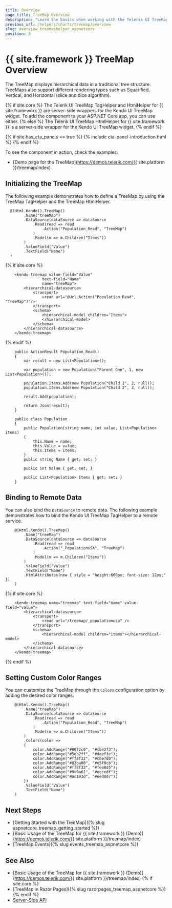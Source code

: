 ```yaml
---
title: Overview
page_title: TreeMap Overview
description: "Learn the basics when working with the Telerik UI TreeMap component for {{ site.framework }}."
previous_url: /helpers/charts/treemap/overview
slug: overview_treemaphelper_aspnetcore
position: 0
---
```


# {{ site.framework }} TreeMap Overview

The TreeMap displays hierarchical data in a traditional tree structure. TreeMaps also support different rendering types such us Squarified, Vertical, and Horizontal (slice and dice algorithm).

{% if site.core %}
The Telerik UI TreeMap TagHelper and HtmlHelper for {{ site.framework }} are server-side wrappers for the Kendo UI TreeMap widget. To add the component to your ASP.NET Core app, you can use either.
{% else %}
The Telerik UI TreeMap HtmlHelper for {{ site.framework }} is a server-side wrapper for the Kendo UI TreeMap widget.
{% endif %}

{% if site.has_cta_panels == true %}
{% include cta-panel-introduction.html %}
{% endif %}

To see the component in action, check the examples:

* [Demo page for the TreeMap](https://demos.telerik.com/{{ site.platform }}/treemap/index)

## Initializing the TreeMap

The following example demonstrates how to define a TreeMap by using the TreeMap TagHelper and the TreeMap HtmlHelper.

```HtmlHelper
  @(Html.Kendo().TreeMap()
        .Name("treeMap")
        .DataSource(dataSource => dataSource
            .Read(read => read
                .Action("Population_Read", "TreeMap")
            )
            .Model(m => m.Children("Items"))
        )
        .ValueField("Value")
        .TextField("Name")
  )
```
{% if site.core %}
```TagHelper
    <kendo-treemap value-field="Value" 
                text-field="Name" 
                name="treeMap">
        <hierarchical-datasource>
            <transport>
                <read url="@Url.Action("Population_Read", "TreeMap")"/>
            </transport>
            <schema>
                <hierarchical-model children="Items">
                </hierarchical-model>
            </schema>
        </hierarchical-datasource>
    </kendo-treemap>
```
{% endif %}
```Controller
    public ActionResult Population_Read()
    {
        var result = new List<Population>();

        var population = new Population("Parent One", 1, new List<Population>());

        population.Items.Add(new Population("Child 1", 2, null));
        population.Items.Add(new Population("Child 2", 3, null));

        result.Add(population);

        return Json(result);
    }
```
```Model
    public class Population
    {
        public Population(string name, int value, List<Population> items)
        {
            this.Name = name;
            this.Value = value;
            this.Items = items;
        }
        public string Name { get; set; }

        public int Value { get; set; }

        public List<Population> Items { get; set; }
    }
```

## Binding to Remote Data

You can also bind the `DataSource` to remote data. The following example demonstrates how to bind the Kendo UI TreeMap TagHelper to a remote service.

```HtmlHelper
    @(Html.Kendo().TreeMap()
        .Name("treeMap")
        .DataSource(dataSource => dataSource
            .Read(read => read
                .Action("_PopulationUSA", "TreeMap")
            )
            .Model(m => m.Children("Items"))
        )
        .ValueField("Value")
        .TextField("Name")
        .HtmlAttributes(new { style = "height:600px; font-size: 12px;" })
    )
```
{% if site.core %}
```TagHelper
    <kendo-treemap name="treemap" text-field="name" value-field="value">
        <hierarchical-datasource>
            <transport>
                <read url="/treemap/_populationusa" />
            </transport>
            <schema>
                <hierarchical-model children="items"></hierarchical-model>
            </schema>
        </hierarchical-datasource>
    </kendo-treemap>
```
{% endif %}

## Setting Custom Color Ranges

You can customize the TreeMap through the `Colors` configuration option by adding the desired color ranges:

```HtmlHelper
    @(Html.Kendo().TreeMap()
        .Name("treeMap")
        .DataSource(dataSource => dataSource
            .Read(read => read
                .Action("Population_Read", "TreeMap")
            )
            .Model(m => m.Children("Items"))
        )
        .Colors(color =>
        {
            color.AddRange("#0072c6", "#cbe2f3");
            color.AddRange("#5db2ff", "#deeffe");
            color.AddRange("#ff8f32", "#cbe7d0");
            color.AddRange("#82ba00", "#e5f0cb");
            color.AddRange("#ff8f32", "#fee8d5");
            color.AddRange("#9e0a61", "#eccedf");
            color.AddRange("#ac193d", "#eed0d7");
        })
        .ValueField("Value")
        .TextField("Name")
    )
```

## Next Steps
* [Getting Started with the TreeMap]({% slug aspnetcore_treemap_getting_started %})
* [Basic Usage of the TreeMap for {{ site.framework }} (Demo)](https://demos.telerik.com/{{ site.platform }}/treemap/index)
* [TreeMap Events]({% slug events_treemap_aspnetcore %})

## See Also
* [Basic Usage of the TreeMap for {{ site.framework }} (Demo)](https://demos.telerik.com/{{ site.platform }}/treemap/index)
{% if site.core %}
* [TreeMap in Razor Pages]({% slug razorpages_treemap_aspnetcore %})
{% endif %}
* [Server-Side API](/api/treemap)
